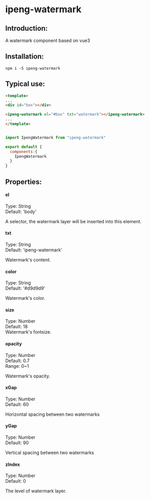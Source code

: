 # ipeng-watermark

## Introduction:
A watermark component based on vue3

## Installation:
```
npm i -S ipeng-watermark
```

##  Typical use:
``` html
<template>
...
<div id="box"></div>

<ipeng-watermark el="#box" txt="watermark"></ipeng-watermark>
...
</template>
```

``` js

import IpengWatermark from "ipeng-watermark"

export default {
  components:{
    IpengWatermark
  }
}

```

## Properties:

#### el
Type: String<br>
Default: 'body'<br>

A selector, the watermark layer will be inserted into this element.

#### txt
Type: String<br>
Default: 'ipeng-watermark'<br>

Watermark's content.

#### color
Type: String<br>
Default: '#d9d9d9'<br>

Watermark's color.

#### size
Type: Number<br>
Default: 18<br>
Watermark's fontsize.

#### opacity
Type: Number<br>
Default: 0.7<br>
Range: 0~1<br>

Watermark's opacity.

#### xGap
Type: Number<br>
Default: 60<br>

Horizontal spacing between two watermarks

#### yGap
Type: Number<br>
Default: 90<br>

Vertical spacing between two watermarks

#### zIndex
Type: Number<br>
Default: 0<br>

The level of watermark layer.




